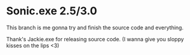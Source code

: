 # Sonic.exe 2.5/3.0
This branch is me gonna try and finish the source code and everything.

Thank's Jackie.exe for releasing source code. (I wanna give you sloppy kisses on the lips <3)
